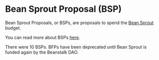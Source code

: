 # Bean Sprout Proposal (BSP)

Bean Sprout Proposals, or BSPs, are proposals to spend the [Bean Sprout](https://docs.bean.money/almanac/governance/bean-sprout) budget.

You can read more about BSPs [here](https://docs.bean.money/almanac/governance/bean-sprout#spending).

There were 10 BSPs. BFPs have been deprecated until Bean Sprout is funded again by the Beanstalk DAO.
